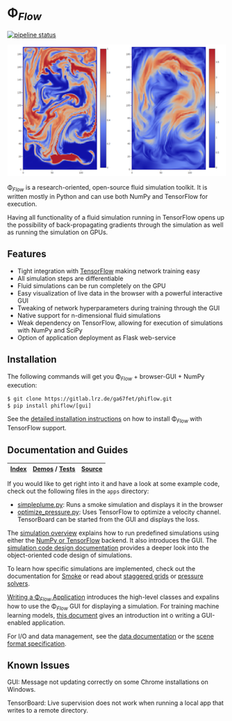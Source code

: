 # Φ<sub>*Flow*</sub>

[![pipeline status](https://gitlab.lrz.de/ga67fet/phiflow/badges/master/pipeline.svg)](https://gitlab.lrz.de/ga67fet/phiflow/commits/master)


![Gui](documentation/figures/Gui.png)

Φ<sub>*Flow*</sub> is a research-oriented, open-source fluid simulation toolkit.
It is written mostly in Python and can use both NumPy and TensorFlow for execution.

Having all functionality of a fluid simulation running in TensorFlow opens up the possibility of back-propagating gradients through the simulation as well as running the simulation on GPUs.


## Features
- Tight integration with [TensorFlow](https://www.tensorflow.org/) making network training easy
- All simulation steps are differentiable
- Fluid simulations can be run completely on the GPU
- Easy visualization of live data in the browser with a powerful interactive GUI
- Tweaking of network hyperparameters during training through the GUI
- Native support for n-dimensional fluid simulations
- Weak dependency on TensorFlow, allowing for execution of simulations with NumPy and SciPy
- Option of application deployment as Flask web-service


## Installation

The following commands will get you Φ<sub>*Flow*</sub> + browser-GUI + NumPy execution:

```
$ git clone https://gitlab.lrz.de/ga67fet/phiflow.git
$ pip install phiflow/[gui]
```

See the [detailed installation instructions](documentation/Installation_Instructions.md) on how to install Φ<sub>*Flow*</sub>
with TensorFlow support.


## Documentation and Guides

| [Index](documentation) | [Demos](apps) / [Tests](tests) | [Source](phi) |
|-------|---------------|--------|

If you would like to get right into it and have a look at some example code, check out the following files in the `apps` directory:

- [simpleplume.py](./apps/simpleplume.py): Runs a smoke simulation and displays it in the browser
- [optimize_pressure.py](./apps/optimize_pressure.py): Uses TensorFlow to optimize a velocity channel. TensorBoard can be started from the GUI and displays the loss.

The [simulation overview](documentation/Simulation_Overview.md) explains how to run predefined simulations using either the [NumPy or TensorFlow](documentation/NumPy_and_TensorFlow_Execution.md) backend. It also introduces the GUI.
The [simulation code design documentation](documentation/Simulation_Architecture.md) provides a deeper look into the object-oriented code design of simulations.

To learn how specific simulations are implemented, check out the documentation for [Smoke](documentation/Smoke_Simulation.md) or read about [staggered grids](documentation/Staggered_Grids.md) or [pressure solvers](documentation/Pressure_Solvers.md). 

[Writing a Φ<sub>*Flow*</sub> Application](documentation/Browser_GUI.md) introduces the high-level classes and expalins how to use the Φ<sub>*Flow*</sub> GUI for displaying a simulation.
For training machine learning models, [this document](documentation/Interactive_Training_Apps.md) gives an introduction int o writing a GUI-enabled application.


For I/O and data management, see the [data documentation](documentation/Reading_and_Writing_Data.md) or the [scene format specification](documentation/Scene_Format_Specification.md).

## Known Issues

GUI: Message not updating correctly on some Chrome installations on Windows.

TensorBoard: Live supervision does not work when running a local app that writes to a remote directory.